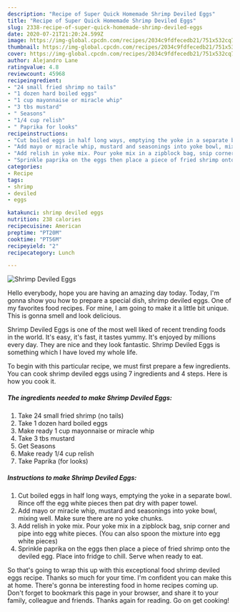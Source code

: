 ```yaml
---
description: "Recipe of Super Quick Homemade Shrimp Deviled Eggs"
title: "Recipe of Super Quick Homemade Shrimp Deviled Eggs"
slug: 2338-recipe-of-super-quick-homemade-shrimp-deviled-eggs
date: 2020-07-21T21:20:24.599Z
image: https://img-global.cpcdn.com/recipes/2034c9fdfecedb21/751x532cq70/shrimp-deviled-eggs-recipe-main-photo.jpg
thumbnail: https://img-global.cpcdn.com/recipes/2034c9fdfecedb21/751x532cq70/shrimp-deviled-eggs-recipe-main-photo.jpg
cover: https://img-global.cpcdn.com/recipes/2034c9fdfecedb21/751x532cq70/shrimp-deviled-eggs-recipe-main-photo.jpg
author: Alejandro Lane
ratingvalue: 4.8
reviewcount: 45968
recipeingredient:
- "24 small fried shrimp no tails"
- "1 dozen hard boiled eggs"
- "1 cup mayonnaise or miracle whip"
- "3 tbs mustard"
- " Seasons"
- "1/4 cup relish"
- " Paprika for looks"
recipeinstructions:
- "Cut boiled eggs in half long ways, emptying the yoke in a separate bowl. Rince off the egg white pieces then pat dry with paper towel."
- "Add mayo or miracle whip, mustard and seasonings into yoke bowl, mixing well. Make sure there are no yoke chunks."
- "Add relish in yoke mix. Pour yoke mix in a zipblock bag, snip corner and pipe into egg white pieces. (You can also spoon the mixture into egg white pieces)"
- "Sprinkle paprika on the eggs then place a piece of fried shrimp onto the deviled egg. Place into fridge to chill. Serve when ready to eat."
categories:
- Recipe
tags:
- shrimp
- deviled
- eggs

katakunci: shrimp deviled eggs 
nutrition: 238 calories
recipecuisine: American
preptime: "PT20M"
cooktime: "PT56M"
recipeyield: "2"
recipecategory: Lunch

---
```



![Shrimp Deviled Eggs](https://img-global.cpcdn.com/recipes/2034c9fdfecedb21/751x532cq70/shrimp-deviled-eggs-recipe-main-photo.jpg)

Hello everybody, hope you are having an amazing day today. Today, I'm gonna show you how to prepare a special dish, shrimp deviled eggs. One of my favorites food recipes. For mine, I am going to make it a little bit unique. This is gonna smell and look delicious.



Shrimp Deviled Eggs is one of the most well liked of recent trending foods in the world. It's easy, it's fast, it tastes yummy. It's enjoyed by millions every day. They are nice and they look fantastic. Shrimp Deviled Eggs is something which I have loved my whole life.


To begin with this particular recipe, we must first prepare a few ingredients. You can cook shrimp deviled eggs using 7 ingredients and 4 steps. Here is how you cook it.

<!--inarticleads1-->

##### The ingredients needed to make Shrimp Deviled Eggs:

1. Take 24 small fried shrimp (no tails)
1. Take 1 dozen hard boiled eggs
1. Make ready 1 cup mayonnaise or miracle whip
1. Take 3 tbs mustard
1. Get  Seasons
1. Make ready 1/4 cup relish
1. Take  Paprika (for looks)




<!--inarticleads2-->

##### Instructions to make Shrimp Deviled Eggs:

1. Cut boiled eggs in half long ways, emptying the yoke in a separate bowl. Rince off the egg white pieces then pat dry with paper towel.
1. Add mayo or miracle whip, mustard and seasonings into yoke bowl, mixing well. Make sure there are no yoke chunks.
1. Add relish in yoke mix. Pour yoke mix in a zipblock bag, snip corner and pipe into egg white pieces. (You can also spoon the mixture into egg white pieces)
1. Sprinkle paprika on the eggs then place a piece of fried shrimp onto the deviled egg. Place into fridge to chill. Serve when ready to eat.




So that's going to wrap this up with this exceptional food shrimp deviled eggs recipe. Thanks so much for your time. I'm confident you can make this at home. There's gonna be interesting food in home recipes coming up. Don't forget to bookmark this page in your browser, and share it to your family, colleague and friends. Thanks again for reading. Go on get cooking!
